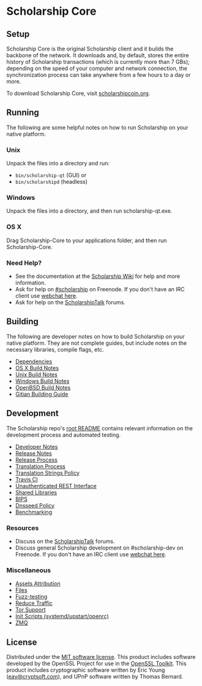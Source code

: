 Scholarship Core
=============

Setup
---------------------
Scholarship Core is the original Scholarship client and it builds the backbone of the network. It downloads and, by default, stores the entire history of Scholarship transactions (which is currently more than 7 GBs); depending on the speed of your computer and network connection, the synchronization process can take anywhere from a few hours to a day or more.

To download Scholarship Core, visit [scholarshipcoin.org](https://scholarshipcoin.org).

Running
---------------------
The following are some helpful notes on how to run Scholarship on your native platform.

### Unix

Unpack the files into a directory and run:

- `bin/scholarship-qt` (GUI) or
- `bin/scholarshipd` (headless)

### Windows

Unpack the files into a directory, and then run scholarship-qt.exe.

### OS X

Drag Scholarship-Core to your applications folder, and then run Scholarship-Core.

### Need Help?

* See the documentation at the [Scholarship Wiki](https://scholarship.info/)
for help and more information.
* Ask for help on [#scholarship](http://webchat.freenode.net?channels=scholarship) on Freenode. If you don't have an IRC client use [webchat here](http://webchat.freenode.net?channels=scholarship).
* Ask for help on the [ScholarshipTalk](https://scholarshiptalk.io/) forums.

Building
---------------------
The following are developer notes on how to build Scholarship on your native platform. They are not complete guides, but include notes on the necessary libraries, compile flags, etc.

- [Dependencies](dependencies.md)
- [OS X Build Notes](build-osx.md)
- [Unix Build Notes](build-unix.md)
- [Windows Build Notes](build-windows.md)
- [OpenBSD Build Notes](build-openbsd.md)
- [Gitian Building Guide](gitian-building.md)

Development
---------------------
The Scholarship repo's [root README](/README.md) contains relevant information on the development process and automated testing.

- [Developer Notes](developer-notes.md)
- [Release Notes](release-notes.md)
- [Release Process](release-process.md)
- [Translation Process](translation_process.md)
- [Translation Strings Policy](translation_strings_policy.md)
- [Travis CI](travis-ci.md)
- [Unauthenticated REST Interface](REST-interface.md)
- [Shared Libraries](shared-libraries.md)
- [BIPS](bips.md)
- [Dnsseed Policy](dnsseed-policy.md)
- [Benchmarking](benchmarking.md)

### Resources
* Discuss on the [ScholarshipTalk](https://scholarshiptalk.io/) forums.
* Discuss general Scholarship development on #scholarship-dev on Freenode. If you don't have an IRC client use [webchat here](http://webchat.freenode.net/?channels=scholarship-dev).

### Miscellaneous
- [Assets Attribution](assets-attribution.md)
- [Files](files.md)
- [Fuzz-testing](fuzzing.md)
- [Reduce Traffic](reduce-traffic.md)
- [Tor Support](tor.md)
- [Init Scripts (systemd/upstart/openrc)](init.md)
- [ZMQ](zmq.md)

License
---------------------
Distributed under the [MIT software license](/COPYING).
This product includes software developed by the OpenSSL Project for use in the [OpenSSL Toolkit](https://www.openssl.org/). This product includes
cryptographic software written by Eric Young ([eay@cryptsoft.com](mailto:eay@cryptsoft.com)), and UPnP software written by Thomas Bernard.
